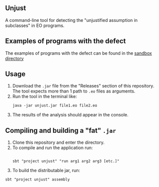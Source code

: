 ## Unjust
A command-line tool for detecting the "unjustified assumption in subclasses" in EO programs.
## Examples of programs with the defect
The examples of programs with the defect can be found in the [sandbox directory](/sandbox)

## Usage
1. Download the `.jar` file from the "Releases" section of this repository.
The tool expects more than 1 path to `.eo` files as arguments. 
2. Run the tool in the terminal like:
    ```shell
    java -jar unjust.jar file1.eo file2.eo
    ```
3. The results of the analysis should appear in the console.

## Compiling and building a "fat" `.jar`
1. Clone this repository and enter the directory.
2. To compile and run the application run:
    ```
   
    sbt "project unjust" "run arg1 arg2 arg3 [etc.]"
    ```
3. To build the distributable jar, run:
```shell
sbt "project unjust" assembly
```
